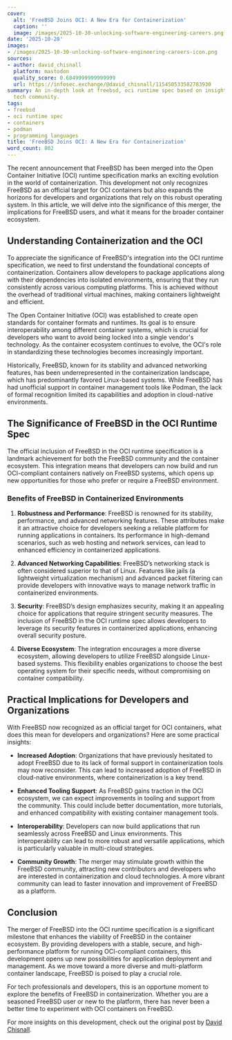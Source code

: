 ```yaml
---
cover:
  alt: 'FreeBSD Joins OCI: A New Era for Containerization'
  caption: ''
  image: /images/2025-10-30-unlocking-software-engineering-careers.png
date: '2025-10-28'
images:
- /images/2025-10-30-unlocking-software-engineering-careers-icon.png
sources:
- author: david_chisnall
  platform: mastodon
  quality_score: 0.6849999999999999
  url: https://infosec.exchange/@david_chisnall/115450533582783930
summary: An in-depth look at freebsd, oci runtime spec based on insights from the
  tech community.
tags:
- freebsd
- oci runtime spec
- containers
- podman
- programming languages
title: 'FreeBSD Joins OCI: A New Era for Containerization'
word_count: 802
---
```


The recent announcement that FreeBSD has been merged into the Open Container Initiative (OCI) runtime specification marks an exciting evolution in the world of containerization. This development not only recognizes FreeBSD as an official target for OCI containers but also expands the horizons for developers and organizations that rely on this robust operating system. In this article, we will delve into the significance of this merger, the implications for FreeBSD users, and what it means for the broader container ecosystem.

## Understanding Containerization and the OCI

To appreciate the significance of FreeBSD's integration into the OCI runtime specification, we need to first understand the foundational concepts of containerization. Containers allow developers to package applications along with their dependencies into isolated environments, ensuring that they run consistently across various computing platforms. This is achieved without the overhead of traditional virtual machines, making containers lightweight and efficient.

The Open Container Initiative (OCI) was established to create open standards for container formats and runtimes. Its goal is to ensure interoperability among different container systems, which is crucial for developers who want to avoid being locked into a single vendor's technology. As the container ecosystem continues to evolve, the OCI's role in standardizing these technologies becomes increasingly important.

Historically, FreeBSD, known for its stability and advanced networking features, has been underrepresented in the containerization landscape, which has predominantly favored Linux-based systems. While FreeBSD has had unofficial support in container management tools like Podman, the lack of formal recognition limited its capabilities and adoption in cloud-native environments.

## The Significance of FreeBSD in the OCI Runtime Spec

The official inclusion of FreeBSD in the OCI runtime specification is a landmark achievement for both the FreeBSD community and the container ecosystem. This integration means that developers can now build and run OCI-compliant containers natively on FreeBSD systems, which opens up new opportunities for those who prefer or require a FreeBSD environment.

### Benefits of FreeBSD in Containerized Environments

1. **Robustness and Performance**: FreeBSD is renowned for its stability, performance, and advanced networking features. These attributes make it an attractive choice for developers seeking a reliable platform for running applications in containers. Its performance in high-demand scenarios, such as web hosting and network services, can lead to enhanced efficiency in containerized applications.

2. **Advanced Networking Capabilities**: FreeBSD’s networking stack is often considered superior to that of Linux. Features like jails (a lightweight virtualization mechanism) and advanced packet filtering can provide developers with innovative ways to manage network traffic in containerized environments.

3. **Security**: FreeBSD’s design emphasizes security, making it an appealing choice for applications that require stringent security measures. The inclusion of FreeBSD in the OCI runtime spec allows developers to leverage its security features in containerized applications, enhancing overall security posture.

4. **Diverse Ecosystem**: The integration encourages a more diverse ecosystem, allowing developers to utilize FreeBSD alongside Linux-based systems. This flexibility enables organizations to choose the best operating system for their specific needs, without compromising on container compatibility.

## Practical Implications for Developers and Organizations

With FreeBSD now recognized as an official target for OCI containers, what does this mean for developers and organizations? Here are some practical insights:

- **Increased Adoption**: Organizations that have previously hesitated to adopt FreeBSD due to its lack of formal support in containerization tools may now reconsider. This can lead to increased adoption of FreeBSD in cloud-native environments, where containerization is a key trend.

- **Enhanced Tooling Support**: As FreeBSD gains traction in the OCI ecosystem, we can expect improvements in tooling and support from the community. This could include better documentation, more tutorials, and enhanced compatibility with existing container management tools.

- **Interoperability**: Developers can now build applications that run seamlessly across FreeBSD and Linux environments. This interoperability can lead to more robust and versatile applications, which is particularly valuable in multi-cloud strategies.

- **Community Growth**: The merger may stimulate growth within the FreeBSD community, attracting new contributors and developers who are interested in containerization and cloud technologies. A more vibrant community can lead to faster innovation and improvement of FreeBSD as a platform.

## Conclusion

The merger of FreeBSD into the OCI runtime specification is a significant milestone that enhances the viability of FreeBSD in the container ecosystem. By providing developers with a stable, secure, and high-performance platform for running OCI-compliant containers, this development opens up new possibilities for application deployment and management. As we move toward a more diverse and multi-platform container landscape, FreeBSD is poised to play a crucial role.

For tech professionals and developers, this is an opportune moment to explore the benefits of FreeBSD in containerization. Whether you are a seasoned FreeBSD user or new to the platform, there has never been a better time to experiment with OCI containers on FreeBSD. 

For more insights on this development, check out the original post by [David Chisnall](https://infosec.exchange/@david_chisnall/115450533582783930).